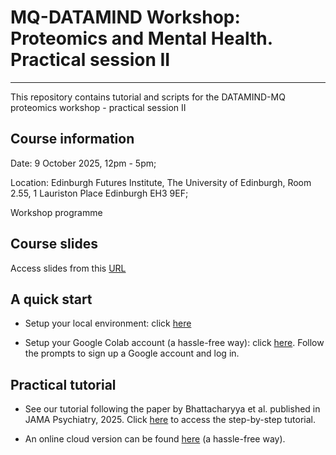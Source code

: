 # MQ-DATAMIND Workshop: Proteomics and Mental Health. Practical session II
-------------------------------------------------------------------------

This repository contains tutorial and scripts for the DATAMIND-MQ proteomics workshop - practical session II

## Course information
Date: 9 October 2025, 12pm - 5pm;

Location: Edinburgh Futures Institute, The University of Edinburgh, Room 2.55, 1 Lauriston Place Edinburgh EH3 9EF;

Workshop programme

## Course slides

Access slides from this [URL](https://drive.google.com/drive/folders/1TNdcmP4R9RsksVIoIIETWrmNqkz16mbz?usp=sharing)

## A quick start

-   Setup your local environment: click [here](https://github.com/xshen796/Proteomics_Workshop_Practical/blob/main/Setup.md)

-   Setup your Google Colab account (a hassle-free way): click [here](https://colab.research.google.com/drive/1sRXf0Myh2DL0XDieCVjO6NT2-61DzcMI?usp=sharing). Follow the prompts to sign up a Google account and log in.

## Practical tutorial

-   See our tutorial following the paper by Bhattacharyya et al. published in JAMA Psychiatry, 2025. Click [here](https://github.com/xshen796/Proteomics_Workshop_Practical/blob/main/Session_ii/FOLH1_Bipolar_practical.md) to access the step-by-step tutorial.

-   An online cloud version can be found [here](https://colab.research.google.com/drive/1sRXf0Myh2DL0XDieCVjO6NT2-61DzcMI?usp=sharing) (a hassle-free way).


